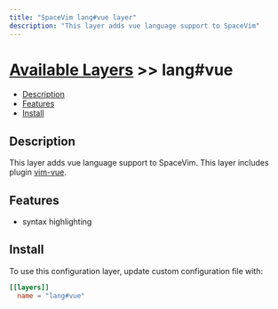 ```yaml
---
title: "SpaceVim lang#vue layer"
description: "This layer adds vue language support to SpaceVim"
---
```


# [Available Layers](../../) >> lang#vue

<!-- vim-markdown-toc GFM -->

- [Description](#description)
- [Features](#features)
- [Install](#install)

<!-- vim-markdown-toc -->

## Description

This layer adds vue language support to SpaceVim. This layer includes plugin [vim-vue](https://github.com/posva/vim-vue).

## Features

- syntax highlighting

## Install

To use this configuration layer, update custom configuration file with:

```toml
[[layers]]
  name = "lang#vue"
```

